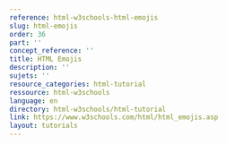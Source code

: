 ```yaml
---
reference: html-w3schools-html-emojis
slug: html-emojis
order: 36
part: ''
concept_reference: ''
title: HTML Emojis
description: ''
sujets: ''
resource_categories: html-tutorial
ressource: html-w3schools
language: en
directory: html-w3schools/html-tutorial
link: https://www.w3schools.com/html/html_emojis.asp
layout: tutorials
---
```

